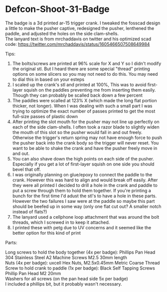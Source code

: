 # Defcon-Shoot-31-Badge
The badge is a 3d printed ar-15 trigger crank. I tweaked the fosscad design a little to make the pusher captive, redesigned the pusher, lenthened the paddle, and adjusted the holes on the side clam-shells.  
The lanyard text is from mrchaddavis on twitter and his optimized scad code: https://twitter.com/mrchaddavis/status/1605466507508649984

Tips:

1. The bolts/screws are printed at 96% scale for X and Y so I didn't modify the original stl. But I heard there are some special "thread" printing options on some slicers so you may not need to do this. You may need to dial this in based on your esteps
2. I scaled up the crank's stl and printed at 100%, This was to avoid first-layer squish on the paddles preventing me from inserting them easily. Though they can probably be scalled back down a few percent
3. The paddles were scalled at 123% X (which made the long flat portion thicker, not longer). When I was dealing with such a small part I was trying to optimize the exact number of passes printed to get the most full-size passes of plastic down
4. After printing the slot mouth for the pusher may not line up perfectly on each of the side clam-shells. I often took a razor blade to slightly widen the mouth of this slot so the pusher would fall in and out freely. Otherwise the trigger's return spring may not have enough force to push the pusher back into the crank body so the trigger will never reset. You want to be able to shake the crank and have the pusher freely move in and out.
5. You can also shave down the high points on each side of the pusher. Especially if you get a lot of first-layer squish on one side you should bevel that off.
6. I was originally planning on glue/epoxy to connect the paddle to the crank. However this was hard to align and would break off easily. After they were all printed I decided to drill a hole in the crank and paddle to put a screw through them to hold them together. If you're printing a bunch for the first time I'd adust the stl's to have a hole in these parts. However the two failures I saw were at the paddle so maybe this part should be beefed up in some way (only one flat cut out? A smaller notch instead of flats?)
8. The lanyard used a cellphone loop attachment that was around the bolt threads, which I screwed in to keep it attached.
9. I printed these with petg due to UV concerns and it seemed like the better option for this kind of print

Parts:

Long screws to hold the body together (4x per badge): Phillips Pan Head 304 Stainless Steel A2 Machine Screws M2.5 30mm length  
Nuts (4x per badge): uxcell Hex Nuts, M2.5x0.45mm Metric Coarse Thread  
Screw to hold crank to paddle (1x per badge): Black Self Tapping Screws Phillip Pan Head M2 20mm  
Washers for all screws (on the pan head side 5x per badge)  
I included a phillips bit, but it probably wasn't necessary.  
